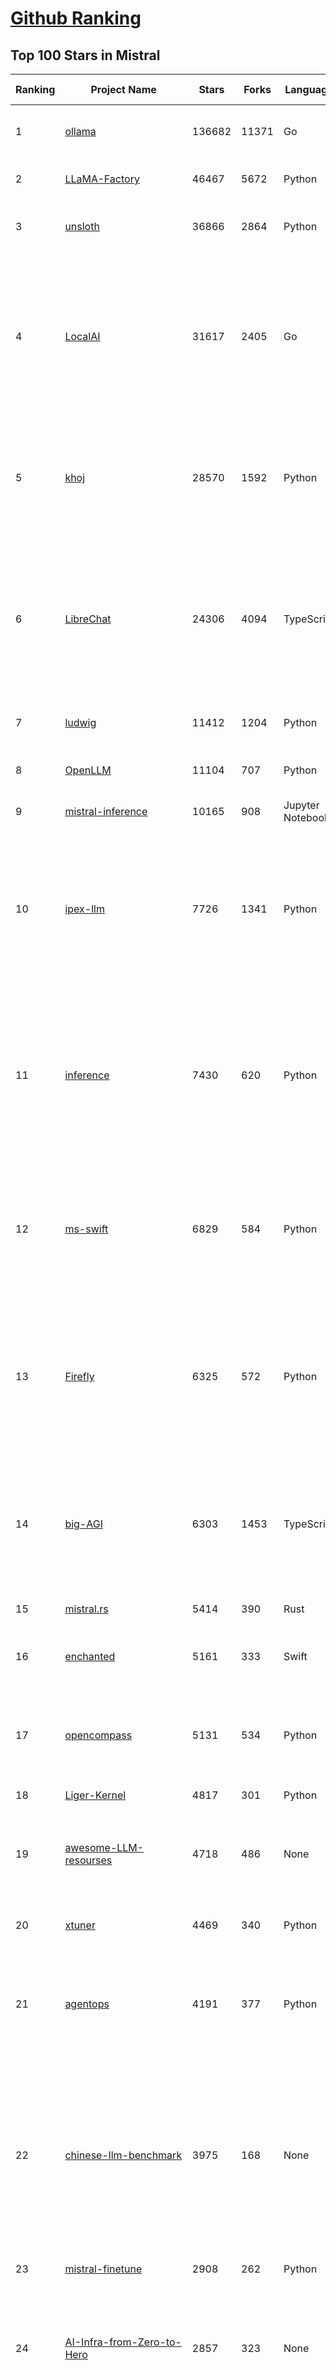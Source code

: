 [Github Ranking](../README.md)
==========

## Top 100 Stars in Mistral

| Ranking | Project Name | Stars | Forks | Language | Open Issues | Description | Last Commit |
| ------- | ------------ | ----- | ----- | -------- | ----------- | ----------- | ----------- |
| 1 | [ollama](https://github.com/ollama/ollama) | 136682 | 11371 | Go | 1504 | Get up and running with Llama 3.3, DeepSeek-R1, Phi-4, Gemma 3, and other large language models. | 2025-04-10T00:45:49Z |
| 2 | [LLaMA-Factory](https://github.com/hiyouga/LLaMA-Factory) | 46467 | 5672 | Python | 409 | Unified Efficient Fine-Tuning of 100+ LLMs & VLMs (ACL 2024) | 2025-04-10T03:31:36Z |
| 3 | [unsloth](https://github.com/unslothai/unsloth) | 36866 | 2864 | Python | 932 | Finetune Llama 4, DeepSeek-R1, Gemma 3 & Reasoning LLMs 2x faster with 70% less memory! 🦥 | 2025-04-09T22:31:56Z |
| 4 | [LocalAI](https://github.com/mudler/LocalAI) | 31617 | 2405 | Go | 420 | :robot: The free, Open Source alternative to OpenAI, Claude and others. Self-hosted and local-first. Drop-in replacement for OpenAI,  running on consumer-grade hardware. No GPU required. Runs gguf, transformers, diffusers and many more models architectures. Features: Generate Text, Audio, Video, Images, Voice Cloning, Distributed, P2P inference | 2025-04-09T22:01:25Z |
| 5 | [khoj](https://github.com/khoj-ai/khoj) | 28570 | 1592 | Python | 71 | Your AI second brain. Self-hostable. Get answers from the web or your docs. Build custom agents, schedule automations, do deep research. Turn any online or local LLM into your personal, autonomous AI (gpt, claude, gemini, llama, qwen, mistral). Get started - free. | 2025-04-08T12:37:22Z |
| 6 | [LibreChat](https://github.com/danny-avila/LibreChat) | 24306 | 4094 | TypeScript | 136 | Enhanced ChatGPT Clone: Features Agents, DeepSeek, Anthropic, AWS, OpenAI, Assistants API, Azure, Groq, o1, GPT-4o, Mistral, OpenRouter, Vertex AI, Gemini, Artifacts, AI model switching, message search, Code Interpreter, langchain, DALL-E-3, OpenAPI Actions, Functions, Secure Multi-User Auth, Presets, open-source for self-hosting. Active project. | 2025-04-09T22:39:49Z |
| 7 | [ludwig](https://github.com/ludwig-ai/ludwig) | 11412 | 1204 | Python | 39 | Low-code framework for building custom LLMs, neural networks, and other AI models | 2025-03-31T20:00:41Z |
| 8 | [OpenLLM](https://github.com/bentoml/OpenLLM) | 11104 | 707 | Python | 1 | Run any open-source LLMs, such as DeepSeek and Llama, as OpenAI compatible API endpoint in the cloud. | 2025-04-10T01:39:18Z |
| 9 | [mistral-inference](https://github.com/mistralai/mistral-inference) | 10165 | 908 | Jupyter Notebook | 123 | Official inference library for Mistral models | 2025-03-20T15:03:08Z |
| 10 | [ipex-llm](https://github.com/intel/ipex-llm) | 7726 | 1341 | Python | 1118 | Accelerate local LLM inference and finetuning (LLaMA, Mistral, ChatGLM, Qwen, DeepSeek, Mixtral, Gemma, Phi, MiniCPM, Qwen-VL, MiniCPM-V, etc.) on Intel XPU (e.g., local PC with iGPU and NPU, discrete GPU such as Arc, Flex and Max); seamlessly integrate with llama.cpp, Ollama, HuggingFace, LangChain, LlamaIndex, vLLM, DeepSpeed, Axolotl, etc. | 2025-04-10T03:15:30Z |
| 11 | [inference](https://github.com/xorbitsai/inference) | 7430 | 620 | Python | 165 | Replace OpenAI GPT with another LLM in your app by changing a single line of code. Xinference gives you the freedom to use any LLM you need. With Xinference, you're empowered to run inference with any open-source language models, speech recognition models, and multimodal models, whether in the cloud, on-premises, or even on your laptop. | 2025-04-09T14:21:34Z |
| 12 | [ms-swift](https://github.com/modelscope/ms-swift) | 6829 | 584 | Python | 541 | Use PEFT or Full-parameter to finetune 500+ LLMs (Qwen2.5, InternLM3, GLM4, Mistral, Yi1.5, DeepSeek-R1, ...) and 200+ MLLMs (Qwen2.5-VL, Qwen2.5-Omni, Qwen2-Audio, Llama4, Llava, InternVL2.5, MiniCPM-V-2.6, GLM4v, Xcomposer2.5, DeepSeek-VL2, Phi3.5-Vision, GOT-OCR2, ...). | 2025-04-10T03:27:43Z |
| 13 | [Firefly](https://github.com/yangjianxin1/Firefly) | 6325 | 572 | Python | 204 | Firefly: 大模型训练工具，支持训练Qwen2.5、Qwen2、Yi1.5、Phi-3、Llama3、Gemma、MiniCPM、Yi、Deepseek、Orion、Xverse、Mixtral-8x7B、Zephyr、Mistral、Baichuan2、Llma2、Llama、Qwen、Baichuan、ChatGLM2、InternLM、Ziya2、Vicuna、Bloom等大模型 | 2024-10-24T02:27:42Z |
| 14 | [big-AGI](https://github.com/enricoros/big-AGI) | 6303 | 1453 | TypeScript | 235 | AI suite powered by state-of-the-art models and providing advanced AI/AGI functions. It features AI personas, AGI functions, multi-model chats, text-to-image, voice, response streaming, code highlighting and execution, PDF import, presets for developers, much more. Deploy on-prem or in the cloud. | 2025-04-07T00:29:10Z |
| 15 | [mistral.rs](https://github.com/EricLBuehler/mistral.rs) | 5414 | 390 | Rust | 111 | Blazingly fast LLM inference. | 2025-04-10T01:32:42Z |
| 16 | [enchanted](https://github.com/gluonfield/enchanted) | 5161 | 333 | Swift | 90 | Enchanted is iOS and macOS app for chatting with private self hosted language models such as Llama2, Mistral or Vicuna using Ollama. | 2025-03-19T20:19:21Z |
| 17 | [opencompass](https://github.com/open-compass/opencompass) | 5131 | 534 | Python | 291 | OpenCompass is an LLM evaluation platform, supporting a wide range of models (Llama3, Mistral, InternLM2,GPT-4,LLaMa2, Qwen,GLM, Claude, etc) over 100+ datasets. | 2025-04-09T07:52:23Z |
| 18 | [Liger-Kernel](https://github.com/linkedin/Liger-Kernel) | 4817 | 301 | Python | 55 | Efficient Triton Kernels for LLM Training | 2025-04-08T22:36:54Z |
| 19 | [awesome-LLM-resourses](https://github.com/WangRongsheng/awesome-LLM-resourses) | 4718 | 486 | None | 0 | 🧑‍🚀 全世界最好的LLM资料总结（数据处理、模型训练、模型部署、o1 模型、MCP、小语言模型、视觉语言模型） \| Summary of the world's best LLM resources.  | 2025-04-06T04:05:03Z |
| 20 | [xtuner](https://github.com/InternLM/xtuner) | 4469 | 340 | Python | 214 | An efficient, flexible and full-featured toolkit for fine-tuning LLM (InternLM2, Llama3, Phi3, Qwen, Mistral, ...) | 2025-04-08T06:29:34Z |
| 21 | [agentops](https://github.com/AgentOps-AI/agentops) | 4191 | 377 | Python | 88 | Python SDK for AI agent monitoring, LLM cost tracking, benchmarking, and more. Integrates with most LLMs and agent frameworks including OpenAI Agents SDK, CrewAI, Langchain, Autogen, AG2, and CamelAI | 2025-04-09T15:39:06Z |
| 22 | [chinese-llm-benchmark](https://github.com/jeinlee1991/chinese-llm-benchmark) | 3975 | 168 | None | 28 | 目前已囊括213个大模型，覆盖chatgpt、gpt-4o、o3-mini、谷歌gemini、Claude3.5、智谱GLM-Zero、文心一言、qwen-max、百川、讯飞星火、商汤senseChat、minimax等商用模型， 以及DeepSeek-R1、qwq-32b、deepseek-v3、qwen2.5、llama3.3、phi-4、glm4、gemma3、mistral、书生internLM2.5等开源大模型。不仅提供能力评分排行榜，也提供所有模型的原始输出结果！ | 2025-04-09T12:27:19Z |
| 23 | [mistral-finetune](https://github.com/mistralai/mistral-finetune) | 2908 | 262 | Python | 32 | None | 2024-09-13T09:53:13Z |
| 24 | [AI-Infra-from-Zero-to-Hero](https://github.com/HuaizhengZhang/AI-Infra-from-Zero-to-Hero) | 2857 | 323 | None | 12 | 🚀 Awesome System for Machine Learning ⚡️ AI System Papers and Industry Practice. ⚡️ System for Machine Learning, LLM (Large Language Model), GenAI (Generative AI). 🍻 OSDI, NSDI, SIGCOMM, SoCC, MLSys, etc. 🗃️ Llama3, Mistral, etc. 🧑‍💻 Video Tutorials.  | 2024-08-14T05:12:47Z |
| 25 | [paperless-ai](https://github.com/clusterzx/paperless-ai) | 2851 | 105 | JavaScript | 4 | An automated document analyzer for Paperless-ngx using OpenAI API, Ollama, Deepseek-r1, Azure and all OpenAI API compatible Services to automatically analyze and tag your documents. | 2025-03-21T19:24:53Z |
| 26 | [lsp-ai](https://github.com/SilasMarvin/lsp-ai) | 2673 | 93 | Rust | 30 | LSP-AI is an open-source language server that serves as a backend for AI-powered functionality, designed to assist and empower software engineers, not replace them. | 2025-01-07T22:17:38Z |
| 27 | [xTuring](https://github.com/stochasticai/xTuring) | 2640 | 205 | Python | 10 | Build, customize and control you own LLMs. From data pre-processing to fine-tuning, xTuring provides an easy way to personalize open-source LLMs. Join our discord community: https://discord.gg/TgHXuSJEk6 | 2024-09-23T09:40:48Z |
| 28 | [secret-llama](https://github.com/abi/secret-llama) | 2605 | 164 | TypeScript | 18 | Fully private LLM chatbot that runs entirely with a browser with no server needed. Supports Mistral and LLama 3. | 2024-06-05T02:04:17Z |
| 29 | [elia](https://github.com/darrenburns/elia) | 2105 | 131 | Python | 12 | A snappy, keyboard-centric terminal user interface for interacting with large language models. Chat with ChatGPT, Claude, Llama 3, Phi 3, Mistral, Gemma and more. | 2024-10-10T19:12:52Z |
| 30 | [maid](https://github.com/Mobile-Artificial-Intelligence/maid) | 1952 | 210 | Dart | 9 | Maid is a cross-platform Flutter app for interfacing with GGUF / llama.cpp models locally, and with Ollama and OpenAI models remotely.  | 2025-04-09T06:18:15Z |
| 31 | [OnnxStream](https://github.com/vitoplantamura/OnnxStream) | 1931 | 89 | C++ | 55 | Lightweight inference library for ONNX files, written in C++. It can run Stable Diffusion XL 1.0 on a RPI Zero 2 (or in 298MB of RAM) but also Mistral 7B on desktops and servers. ARM, x86, WASM, RISC-V supported. Accelerated by XNNPACK. | 2025-04-09T08:54:29Z |
| 32 | [floneum](https://github.com/floneum/floneum) | 1824 | 95 | Rust | 41 | Instant, controllable, local pre-trained AI models in Rust | 2025-04-09T21:31:15Z |
| 33 | [Ollamac](https://github.com/kevinhermawan/Ollamac) | 1768 | 96 | Swift | 36 | Mac app for Ollama | 2025-03-12T22:28:22Z |
| 34 | [dialoqbase](https://github.com/n4ze3m/dialoqbase) | 1749 | 275 | TypeScript | 39 | Create chatbots with ease | 2024-10-15T14:24:20Z |
| 35 | [json_repair](https://github.com/mangiucugna/json_repair) | 1696 | 83 | Python | 1 | A python module to repair invalid JSON from LLMs | 2025-03-30T15:01:17Z |
| 36 | [papersgpt-for-zotero](https://github.com/papersgpt/papersgpt-for-zotero) | 1479 | 48 | JavaScript | 39 | Zotero chat PDF with AI, DeepSeek, GPT 4.5, ChatGPT, Claude, Gemini, Llama 4 | 2025-04-06T04:05:15Z |
| 37 | [search2ai](https://github.com/fatwang2/search2ai) | 1261 | 192 | JavaScript | 18 | Help your LLMs online | 2025-02-19T16:26:01Z |
| 38 | [modelfusion](https://github.com/vercel/modelfusion) | 1248 | 88 | TypeScript | 33 | The TypeScript library for building AI applications. | 2024-07-19T15:17:19Z |
| 39 | [aws-genai-llm-chatbot](https://github.com/aws-samples/aws-genai-llm-chatbot) | 1220 | 371 | TypeScript | 23 | A modular and comprehensive solution to deploy a Multi-LLM and Multi-RAG powered chatbot (Amazon Bedrock, Anthropic, HuggingFace, OpenAI, Meta, AI21, Cohere, Mistral) using AWS CDK on AWS | 2025-04-04T14:49:52Z |
| 40 | [nextjs-ollama-llm-ui](https://github.com/jakobhoeg/nextjs-ollama-llm-ui) | 1181 | 284 | TypeScript | 13 | Fully-featured web interface for Ollama LLMs | 2025-02-04T19:07:06Z |
| 41 | [gp.nvim](https://github.com/Robitx/gp.nvim) | 1127 | 94 | Lua | 42 | Gp.nvim (GPT prompt) Neovim AI plugin: ChatGPT sessions & Instructable text/code operations & Speech to text [OpenAI, Ollama, Anthropic, ..] | 2025-04-08T21:18:30Z |
| 42 | [LLM-Prompt-Library](https://github.com/abilzerian/LLM-Prompt-Library) | 1093 | 116 | Python | 0 | My personal prompt library for various LLMs + scripts & tools. Suitable for models from Deepseek, OpenAI, Claude, Meta, Mistral, Google, Grok, and others. | 2025-03-18T17:04:23Z |
| 43 | [poe-api-wrapper](https://github.com/snowby666/poe-api-wrapper) | 1074 | 141 | Python | 27 | 👾 A Python API wrapper for Poe.com. With this, you will have free access to GPT-4, Claude, Llama, Gemini, Mistral and more! 🚀 | 2025-03-07T20:07:31Z |
| 44 | [chatd](https://github.com/BruceMacD/chatd) | 1024 | 72 | JavaScript | 26 | Chat with your documents using local AI | 2024-07-06T01:21:36Z |
| 45 | [BaseAI](https://github.com/LangbaseInc/BaseAI) | 1000 | 87 | TypeScript | 4 | BaseAI — The Web AI Framework. The easiest way to build serverless autonomous AI agents with memory. Start building local-first, agentic pipes, tools, and memory. Deploy serverless with one command. | 2025-02-25T11:30:28Z |
| 46 | [RisuAI](https://github.com/kwaroran/RisuAI) | 967 | 165 | TypeScript | 66 | Make your own story. User-friendly software for LLM roleplaying | 2025-04-08T10:22:07Z |
| 47 | [graphrag-local-ollama](https://github.com/TheAiSingularity/graphrag-local-ollama) | 951 | 155 | Python | 43 | Local models support for Microsoft's graphrag using ollama (llama3, mistral, gemma2 phi3)- LLM & Embedding extraction | 2024-09-30T02:43:30Z |
| 48 | [ai-dev-gallery](https://github.com/microsoft/ai-dev-gallery) | 936 | 114 | C# | 48 | An open-source project for Windows developers to learn how to add AI with local models and APIs to Windows apps. | 2025-04-09T18:15:48Z |
| 49 | [generative-ai-use-cases](https://github.com/aws-samples/generative-ai-use-cases) | 915 | 219 | TypeScript | 46 | Application implementation with business use cases for safely utilizing generative AI in business operations | 2025-04-09T08:12:11Z |
| 50 | [witsy](https://github.com/nbonamy/witsy) | 884 | 64 | TypeScript | 6 | Witsy: desktop AI assistant | 2025-04-06T17:13:08Z |
| 51 | [tt-metal](https://github.com/tenstorrent/tt-metal) | 801 | 141 | C++ | 2271 | :metal: TT-NN operator library, and TT-Metalium low level kernel programming model. | 2025-04-10T03:39:24Z |
| 52 | [MixtralKit](https://github.com/open-compass/MixtralKit) | 766 | 80 | Python | 12 | A toolkit for inference and evaluation of 'mixtral-8x7b-32kseqlen' from Mistral AI | 2023-12-15T19:10:55Z |
| 53 | [mistral-common](https://github.com/mistralai/mistral-common) | 711 | 79 | Python | 17 | None | 2025-03-19T22:27:53Z |
| 54 | [fine-tune-mistral](https://github.com/abacaj/fine-tune-mistral) | 709 | 64 | Python | 3 | Fine-tune mistral-7B on 3090s, a100s, h100s | 2023-10-11T17:25:59Z |
| 55 | [web-llm-chat](https://github.com/mlc-ai/web-llm-chat) | 709 | 120 | TypeScript | 9 | Chat with AI large language models running natively in your browser. Enjoy private, server-free, seamless AI conversations. | 2025-01-29T19:23:34Z |
| 56 | [Hexabot](https://github.com/Hexastack/Hexabot) | 697 | 124 | TypeScript | 128 | Hexabot is an open-source AI chatbot / agent builder. It allows you to create and manage multi-channel and multilingual chatbots / agents with ease.  | 2025-04-09T17:59:20Z |
| 57 | [ComfyUI-IF_AI_tools](https://github.com/if-ai/ComfyUI-IF_AI_tools) | 623 | 48 | Python | 50 | ComfyUI-IF_AI_tools is a set of custom nodes for ComfyUI that allows you to generate prompts using a local Large Language Model (LLM) via Ollama. This tool enables you to enhance your image generation workflow by leveraging the power of language models. | 2025-03-09T09:11:32Z |
| 58 | [client-python](https://github.com/mistralai/client-python) | 581 | 118 | Python | 13 | Python client library for Mistral AI platform | 2025-03-26T15:19:38Z |
| 59 | [parrot.nvim](https://github.com/frankroeder/parrot.nvim) | 581 | 36 | Lua | 6 | parrot.nvim 🦜 - the plugin that brings stochastic parrots to Neovim. | 2025-04-08T20:25:09Z |
| 60 | [llm-finetuning](https://github.com/modal-labs/llm-finetuning) | 575 | 89 | Python | 3 | Guide for fine-tuning Llama/Mistral/CodeLlama models and more | 2024-08-28T10:44:08Z |
| 61 | [Owl](https://github.com/OwlAIProject/Owl) | 575 | 56 | Python | 6 | A personal wearable AI that runs locally | 2024-03-17T06:37:26Z |
| 62 | [mistral](https://github.com/stanford-crfm/mistral) | 571 | 52 | Python | 18 | Mistral: A strong, northwesterly wind: Framework for transparent and accessible large-scale language model training, built with Hugging Face 🤗  Transformers. | 2023-11-10T02:55:18Z |
| 63 | [BambooAI](https://github.com/pgalko/BambooAI) | 549 | 54 | Python | 11 | A Python library powered by Language Models (LLMs) for conversational data discovery and analysis. | 2025-03-02T07:52:21Z |
| 64 | [ai-commits-intellij-plugin](https://github.com/Blarc/ai-commits-intellij-plugin) | 544 | 43 | Kotlin | 23 | AI Commits for IntelliJ based IDEs/Android Studio. | 2025-04-08T16:37:42Z |
| 65 | [llmcord](https://github.com/jakobdylanc/llmcord) | 521 | 103 | Python | 2 | Make Discord your LLM frontend ● Supports any OpenAI compatible API (Ollama, LM Studio, vLLM, OpenRouter, xAI, Mistral, Groq and more) | 2025-04-05T21:21:21Z |
| 66 | [rag-chatbot](https://github.com/datvodinh/rag-chatbot) | 508 | 74 | Python | 7 |  Chat with multiple PDFs locally | 2024-10-11T04:30:01Z |
| 67 | [embedJs](https://github.com/llm-tools/embedJs) | 486 | 56 | TypeScript | 19 | A NodeJS RAG framework to easily work with LLMs and embeddings | 2025-02-14T10:53:44Z |
| 68 | [helix](https://github.com/helixml/helix) | 486 | 48 | Go | 124 | 🧬 Helix is a private GenAI stack for building AI applications with declarative pipelines, knowledge (RAG), API bindings, and first-class testing. | 2025-04-09T21:35:08Z |
| 69 | [ollama-voice-mac](https://github.com/apeatling/ollama-voice-mac) | 474 | 54 | Python | 8 | Mac compatible Ollama Voice | 2024-03-26T14:49:04Z |
| 70 | [obsidian-bmo-chatbot](https://github.com/longy2k/obsidian-bmo-chatbot) | 438 | 60 | TypeScript | 45 | Generate and brainstorm ideas while creating your notes using Large Language Models (LLMs) from Ollama, LM Studio, Anthropic, Google Gemini, Mistral AI, OpenAI, and more for Obsidian. | 2024-09-12T04:07:29Z |
| 71 | [aikit](https://github.com/sozercan/aikit) | 438 | 38 | Go | 20 | 🏗️ Fine-tune, build, and deploy open-source LLMs easily! | 2025-04-07T03:08:46Z |
| 72 | [mlx-llm](https://github.com/riccardomusmeci/mlx-llm) | 435 | 30 | Python | 0 | Large Language Models (LLMs) applications and tools running on Apple Silicon in real-time with Apple MLX. | 2025-01-29T07:13:07Z |
| 73 | [LESS](https://github.com/princeton-nlp/LESS) | 427 | 42 | Jupyter Notebook | 16 | [ICML 2024] LESS: Selecting Influential Data for Targeted Instruction Tuning | 2024-10-20T03:11:58Z |
| 74 | [DevoxxGenieIDEAPlugin](https://github.com/devoxx/DevoxxGenieIDEAPlugin) | 421 | 47 | Java | 45 | DevoxxGenie is a plugin for IntelliJ IDEA that uses local LLM's (Ollama, LMStudio, GPT4All, Jan and Llama.cpp) and Cloud based LLMs to help review, test, explain your project code. | 2025-04-08T13:35:42Z |
| 75 | [bolna](https://github.com/voxos-ai/bolna) | 417 | 112 | Python | 28 | End-to-end platform for building voice first multimodal agents | 2024-10-28T05:40:38Z |
| 76 | [xllm](https://github.com/bobazooba/xllm) | 400 | 21 | Python | 6 | 🦖 X—LLM: Cutting Edge & Easy LLM Finetuning | 2024-01-17T16:43:39Z |
| 77 | [fltr](https://github.com/moritztng/fltr) | 379 | 8 | Rust | 1 | Like grep but for natural language questions. Based on Mistral 7B or Mixtral 8x7B. | 2024-03-13T11:39:01Z |
| 78 | [GPTPortal](https://github.com/Zaki-1052/GPTPortal) | 368 | 66 | JavaScript | 2 | A feature-rich portal to chat with GPT-4, Claude, Gemini, Mistral, & OpenAI Assistant APIs via a lightweight Node.js web app; supports customizable multimodality for voice, images, & files. | 2025-03-07T19:37:35Z |
| 79 | [ai_automation_suggester](https://github.com/ITSpecialist111/ai_automation_suggester) | 367 | 14 | Python | 7 | This custom Home Assistant integration automatically scans your entities, detects new devices, and uses AI (via cloud and local APIs) to suggest tailored automations. It supports multiple AI providers, including OpenAI, Anthropic, Google, Groq, LocalAI, Mistral and Ollama. The integration provides automation suggestions via HASS notifications | 2025-03-29T15:39:20Z |
| 80 | [edgen](https://github.com/edgenai/edgen) | 357 | 16 | Rust | 23 | ⚡  Edgen: Local, private GenAI server alternative to OpenAI. No GPU required. Run AI models locally: LLMs (Llama2, Mistral, Mixtral...), Speech-to-text (whisper) and many others. | 2024-05-23T14:21:38Z |
| 81 | [NeuralFlow](https://github.com/valine/NeuralFlow) | 352 | 16 | Python | 4 | Visualize the intermediate output of Mistral 7B | 2025-01-22T11:25:17Z |
| 82 | [KVQuant](https://github.com/SqueezeAILab/KVQuant) | 341 | 30 | Python | 14 | [NeurIPS 2024] KVQuant: Towards 10 Million Context Length LLM Inference with KV Cache Quantization | 2024-08-13T11:19:28Z |
| 83 | [airunner](https://github.com/Capsize-Games/airunner) | 325 | 30 | Python | 30 | United AI desktop suite — offline and open-source. LLMs, image generation, voice, and chat in one app. Stable Diffusion, Mistral, Whisper, OpenVoice | 2025-04-09T21:28:16Z |
| 84 | [LLaMa2lang](https://github.com/AI-Commandos/LLaMa2lang) | 301 | 34 | Python | 0 | Convenience scripts to finetune (chat-)LLaMa3 and other models for any language | 2024-06-17T14:00:13Z |
| 85 | [mistral](https://github.com/openstack/mistral) | 292 | 119 | Python | 0 | Workflow Service for OpenStack. Mirror of code maintained at opendev.org. | 2025-04-02T10:50:48Z |
| 86 | [simple-openai](https://github.com/sashirestela/simple-openai) | 289 | 34 | Java | 5 | A Java library to use the OpenAI Api in the simplest possible way. | 2025-04-05T05:36:07Z |
| 87 | [OllamaKit](https://github.com/kevinhermawan/OllamaKit) | 288 | 30 | Swift | 4 | Ollama client for Swift | 2025-03-09T22:20:34Z |
| 88 | [nanodl](https://github.com/HMUNACHI/nanodl) | 285 | 10 | Python | 2 | A Jax-based library for designing and training transformer models from scratch. | 2024-08-28T21:24:22Z |
| 89 | [yalm](https://github.com/andrewkchan/yalm) | 281 | 29 | C++ | 1 | Yet Another Language Model: LLM inference in C++/CUDA, no libraries except for I/O | 2025-01-15T07:22:42Z |
| 90 | [llm-mistral-invoice-cpu](https://github.com/katanaml/llm-mistral-invoice-cpu) | 266 | 62 | Python | 0 | Data extraction with LLM on CPU | 2024-03-26T05:44:59Z |
| 91 | [Heat](https://github.com/nathanborror/Heat) | 264 | 17 | Swift | 4 | An LLM agnostic desktop and mobile client. | 2025-04-05T19:03:11Z |
| 92 | [aicommit2](https://github.com/tak-bro/aicommit2) | 263 | 21 | TypeScript | 7 | A Reactive CLI that generates git commit messages with Ollama, ChatGPT, Gemini, Claude, Mistral and other AI | 2025-04-03T07:17:57Z |
| 93 | [ai-playground](https://github.com/rokbenko/ai-playground) | 259 | 64 | Python | 0 | Code from tutorials presented on the "Code AI with Rok" YouTube channel | 2025-04-09T16:44:58Z |
| 94 | [unsaged](https://github.com/jorge-menjivar/unsaged) | 256 | 77 | TypeScript | 15 | Open source chat kit engineered for seamless interaction with AI models. | 2025-02-25T18:02:25Z |
| 95 | [END-TO-END-GENERATIVE-AI-PROJECTS](https://github.com/GURPREETKAURJETHRA/END-TO-END-GENERATIVE-AI-PROJECTS) | 239 | 72 | None | 0 | End to End Generative AI Industry Projects on LLM Models with Deployment_Awesome LLM Projects | 2025-01-24T07:20:37Z |
| 96 | [inferflow](https://github.com/inferflow/inferflow) | 239 | 25 | C++ | 8 | Inferflow is an efficient and highly configurable inference engine for large language models (LLMs). | 2024-03-15T06:52:33Z |
| 97 | [ProX](https://github.com/GAIR-NLP/ProX) | 234 | 18 | Python | 1 | Offical Repo for "Programming Every Example: Lifting Pre-training Data Quality Like Experts at Scale" | 2025-02-16T07:59:43Z |
| 98 | [companion-vscode](https://github.com/quack-ai/companion-vscode) | 232 | 12 | TypeScript | 3 | VSCode extension of Quack Companion 💻 Turn your team insights into a portable plug-and-play context for code generation. Alternative to GitHub Copilot powered by OSS LLMs (Mistral, Gemma, etc.), served with Ollama. | 2024-10-01T04:06:14Z |
| 99 | [picollm](https://github.com/Picovoice/picollm) | 232 | 12 | Python | 0 | On-device LLM Inference Powered by X-Bit Quantization | 2025-04-09T19:27:31Z |
| 100 | [TPU-Alignment](https://github.com/Locutusque/TPU-Alignment) | 231 | 25 | Jupyter Notebook | 0 | Fully fine-tune large models like Mistral, Llama-2-13B, or Qwen-14B completely for free | 2024-10-31T20:34:59Z |

